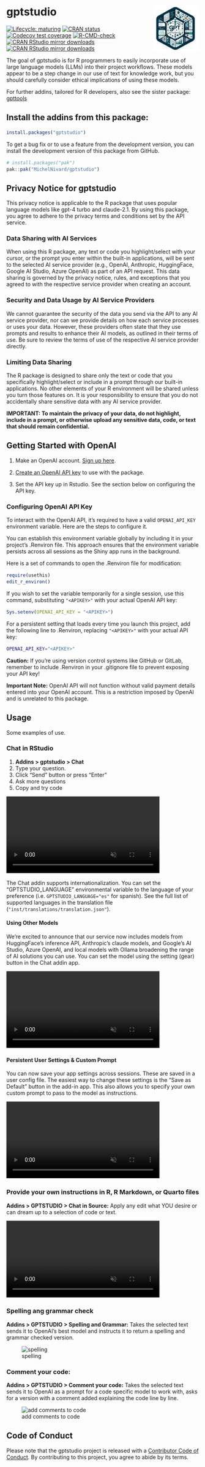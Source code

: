 
<!-- README.md is generated from README.Rmd. Please edit that file -->

# gptstudio <img src="man/figures/gptstudio-logo.png" align="right" height="120"/>

<!-- badges: start -->

[![Lifecycle:
maturing](https://img.shields.io/badge/lifecycle-experimental-orange.svg)](https://lifecycle.r-lib.org/articles/stages.html#experimental)
[![CRAN
status](https://www.r-pkg.org/badges/version/gptstudio)](https://CRAN.R-project.org/package=gptstudio)
[![Codecov test
coverage](https://codecov.io/gh/MichelNivard/gptstudio/branch/main/graph/badge.svg)](https://app.codecov.io/gh/MichelNivard/gptstudio?branch=main)
[![R-CMD-check](https://github.com/MichelNivard/gptstudio/actions/workflows/R-CMD-check.yaml/badge.svg)](https://github.com/MichelNivard/gptstudio/actions/workflows/R-CMD-check.yaml)
[![CRAN RStudio mirror
downloads](http://cranlogs.r-pkg.org/badges/gptstudio)](https://www.r-pkg.org:443/pkg/gptstudio)
[![CRAN RStudio mirror
downloads](http://cranlogs.r-pkg.org/badges/grand-total/gptstudio)](https://www.r-pkg.org:443/gptstudio)

<!-- badges: end -->

The goal of gptstudio is for R programmers to easily incorporate use of
large language models (LLMs) into their project workflows. These models
appear to be a step change in our use of text for knowledge work, but
you should carefully consider ethical implications of using these
models.

For further addins, tailored for R developers, also see the sister
package: [gpttools](https://jameshwade.github.io/gpttools/)

## Install the addins from this package:

``` r
install.packages("gptstudio")
```

To get a bug fix or to use a feature from the development version, you
can install the development version of this package from GitHub.

``` r
# install.packages("pak")
pak::pak("MichelNivard/gptstudio")
```

## Privacy Notice for gptstudio

This privacy notice is applicable to the R package that uses popular
language models like gpt-4 turbo and claude-2.1. By using this package,
you agree to adhere to the privacy terms and conditions set by the API
service.

### Data Sharing with AI Services

When using this R package, any text or code you highlight/select with
your cursor, or the prompt you enter within the built-in applications,
will be sent to the selected AI service provider (e.g., OpenAI,
Anthropic, HuggingFace, Google AI Studio, Azure OpenAI) as part of an
API request. This data sharing is governed by the privacy notice, rules,
and exceptions that you agreed to with the respective service provider
when creating an account.

### Security and Data Usage by AI Service Providers

We cannot guarantee the security of the data you send via the API to any
AI service provider, nor can we provide details on how each service
processes or uses your data. However, these providers often state that
they use prompts and results to enhance their AI models, as outlined in
their terms of use. Be sure to review the terms of use of the respective
AI service provider directly.

### Limiting Data Sharing

The R package is designed to share only the text or code that you
specifically highlight/select or include in a prompt through our
built-in applications. No other elements of your R environment will be
shared unless you turn those features on. It is your responsibility to
ensure that you do not accidentally share sensitive data with any AI
service provider.

**IMPORTANT: To maintain the privacy of your data, do not highlight,
include in a prompt, or otherwise upload any sensitive data, code, or
text that should remain confidential.**

## Getting Started with OpenAI

1.  Make an OpenAI account. [Sign up
    here](https://platform.openai.com/).

2.  [Create an OpenAI API
    key](https://platform.openai.com/account/api-keys) to use with the
    package.

3.  Set the API key up in Rstudio. See the section below on configuring
    the API key.

### Configuring OpenAI API Key

To interact with the OpenAI API, it’s required to have a valid
`OPENAI_API_KEY` environment variable. Here are the steps to configure
it.

You can establish this environment variable globally by including it in
your project’s .Renviron file. This approach ensures that the
environment variable persists across all sessions as the Shiny app runs
in the background.

Here is a set of commands to open the .Renviron file for modification:

``` r
require(usethis)
edit_r_environ()
```

If you wish to set the variable temporarily for a single session, use
this command, substituting `"<APIKEY>"` with your actual OpenAI API key:

``` r
Sys.setenv(OPENAI_API_KEY = "<APIKEY>")
```

For a persistent setting that loads every time you launch this project,
add the following line to .Renviron, replacing `"<APIKEY>"` with your
actual API key:

``` bash
OPENAI_API_KEY="<APIKEY>"
```

**Caution:** If you’re using version control systems like GitHub or
GitLab, remember to include .Renviron in your .gitignore file to prevent
exposing your API key!

**Important Note:** OpenAI API will not function without valid payment
details entered into your OpenAI account. This is a restriction imposed
by OpenAI and is unrelated to this package.

## Usage

Some examples of use.

### Chat in RStudio

1.  **Addins \> gptstudio \> Chat**
2.  Type your question.
3.  Click “Send” button or press “Enter”
4.  Ask more questions
5.  Copy and try code

<video src="https://user-images.githubusercontent.com/6314313/252512856-7f677852-f2c8-4d7c-a2b6-ca909caaa142.mov" data-canonical-src="https://user-images.githubusercontent.com/6314313/252512856-7f677852-f2c8-4d7c-a2b6-ca909caaa142.mov" controls="controls" muted="muted" class="d-block rounded-bottom-2 border-top width-fit" style="max-height:640px; min-height: 200px; max-width:700px">
</video>

The Chat addin supports internationalization. You can set the
“GPTSTUDIO_LANGUAGE” environmental variable to the language of your
preference (i.e. `GPTSTUDIO_LANGUAGE="es"` for spanish). See the full
list of supported languages in the translation file
(`"inst/translations/translation.json"`).

#### Using Other Models

We’re excited to announce that our service now includes models from
HuggingFace’s inference API, Anthropic’s claude models, and Google’s AI
Studio, Azure OpenAI, and local models with Ollama broadening the range
of AI solutions you can use. You can set the model using the setting
(gear) button in the Chat addin app.

<video src="https://user-images.githubusercontent.com/6314313/252512899-c45e4711-2197-4849-a5c1-4925355a1369.mov" data-canonical-src="https://user-images.githubusercontent.com/6314313/252512899-c45e4711-2197-4849-a5c1-4925355a1369.mov" controls="controls" muted="muted" class="d-block rounded-bottom-2 border-top width-fit" style="max-height:640px; min-height: 200px; max-width:700px">
</video>

#### Persistent User Settings & Custom Prompt

You can now save your app settings across sessions. These are saved in a
user config file. The easiest way to change these settings is the “Save
as Default” button in the add-in app. This also allows you to specify
your own custom prompt to pass to the model as instructions.

<video src="https://user-images.githubusercontent.com/6314313/252512933-5965b70c-4d58-4b82-aa67-7e2baf10660c.mov" data-canonical-src="https://user-images.githubusercontent.com/6314313/252512933-5965b70c-4d58-4b82-aa67-7e2baf10660c.mov" controls="controls" muted="muted" class="d-block rounded-bottom-2 border-top width-fit" style="max-height:640px; min-height: 200px; max-width:700px">
</video>

### Provide your own instructions in R, R Markdown, or Quarto files

**Addins \> GPTSTUDIO \> Chat in Source:** Apply any edit what YOU
desire or can dream up to a selection of code or text.

<video src="https://user-images.githubusercontent.com/6314313/225774578-72e4e966-a740-4afc-beca-1ac25abb504c.mov" controls="controls" muted="muted" class="d-block rounded-bottom-2 border-top width-fit" style="max-height:640px; min-height: 200px; max-width:700px">
</video>

### Spelling ang grammar check

**Addins \> GPTSTUDIO \> Spelling and Grammar:** Takes the selected text
sends it to OpenAI’s best model and instructs it to return a spelling
and grammar checked version.

<figure>
<img
src="https://raw.githubusercontent.com/MichelNivard/gptstudio/main/media/spelling.gif"
alt="spelling" />
<figcaption aria-hidden="true">spelling</figcaption>
</figure>

### Comment your code:

**Addins \> GPTSTUDIO \> Comment your code:** Takes the selected text
sends it to OpenAI as a prompt for a code specific model to work with,
asks for a version with a comment added explaining the code line by
line.

<figure>
<img
src="https://raw.githubusercontent.com/MichelNivard/gptstudio/main/media/comments.gif"
alt="add comments to code" />
<figcaption aria-hidden="true">add comments to code</figcaption>
</figure>

## Code of Conduct

Please note that the gptstudio project is released with a [Contributor
Code of
Conduct](https://github.com/MichelNivard/gptstudio/blob/main/.github/CODE_OF_CONDUCT.md).
By contributing to this project, you agree to abide by its terms.
